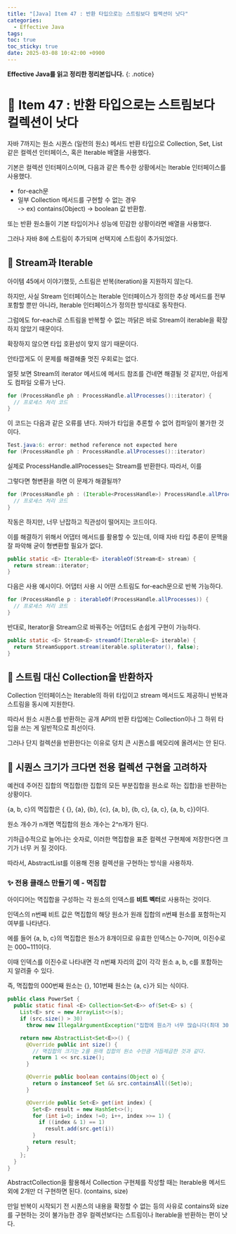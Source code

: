 ```yaml
---
title: "[Java] Item 47 : 반환 타입으로는 스트림보다 컬렉션이 낫다"
categories:
  - Effective Java
tags:
toc: true
toc_sticky: true
date: 2025-03-08 10:42:00 +0900
---
```


<strong>Effective Java를 읽고 정리한 정리본입니다.</strong>
{: .notice}

# 📌 Item 47 : 반환 타입으로는 스트림보다 컬렉션이 낫다

자바 7까지는 원소 시퀀스 (일련의 원소) 메서드 반환 타입으로 Collection, Set, List 같은 컬렉션 인터페이스, 혹은 Iterable 배열을 사용했다.

기본은 컬렉션 인터페이스이며, 다음과 같은 특수한 상황에서는 Iterable 인터페이스를 사용했다.

- for-each문
- 일부 Collection 메서드를 구현할 수 없는 경우
<br/> -> ex) contains(Object) -> boolean 값 반환함.

또는 반환 원소들이 기본 타입이거나 성능에 민감한 상황이라면 배열을 사용했다.

그러나 자바 8에 스트림이 추가되며 선택지에 스트림이 추가되었다.

## 🫧 Stream과 Iterable

아이템 45에서 이야기했듯, 스트림은 반복(iteration)을 지원하지 않는다.

하지만, 사실 Stream 인터페이스는 Iterable 인터페이스가 정의한 추상 메서드를 전부 포함할 뿐만 아니라, Iterable 인터페이스가 정의한 방식대로 동작한다.

그럼에도 for-each로 스트림을 반복할 수 없는 까닭은 바로 Stream이 iterable을 확장하지 않았기 때문이다.

확장하지 않으면 타입 호환성이 맞지 않기 때문이다.

안타깝게도 이 문제를 해결해줄 멋진 우회로는 없다.

얼핏 보면 Stream의 iterator 메서드에 메서드 참조를 건네면 해결될 것 같지만, 아쉽게도 컴파일 오류가 난다.

```Java
for (ProcessHandle ph : ProcessHandle.allProcesses()::iterator) {
  // 프로세스 처리 코드
}
```

이 코드는 다음과 같은 오류를 낸다. 자바가 타입을 추론할 수 없어 컴파일이 불가한 것이다.

```java
Test.java:6: error: method reference not expected here
for (ProcessHandle ph : ProcessHandle.allProcesses()::iterator)
```

실제로 ProcessHandle.allProcesses는 Stream<ProcessHandle>를 반환한다. 따라서, 이를 

그렇다면 형변환을 하면 이 문제가 해결될까?

```Java
for (ProcessHandle ph : (Iterable<ProcessHandle>) ProcessHandle.allProcesses()::iterator) {
  // 프로세스 처리 코드
}
```

작동은 하지만, 너무 난잡하고 직관성이 떨어지는 코드이다.

이를 해결하기 위해서 어댑터 메서드를 활용할 수 있는데, 이때 자바 타입 추론이 문맥을 잘 파악해 굳이 형변환할 필요가 없다.

```java
public static <E> Iterable<E> iterableOf(Stream<E> stream) {
  return stream::iterator;
}
```

다음은 사용 예시이다. 어댑터 사용 시 어떤 스트림도 for-each문으로 반복 가능하다.

```java
for (ProcessHandle p : iterableOf(ProcessHandle.allProcesses)) {
  // 프로세스 처리 코드
}
```

반대로, Iterator을 Stream으로 바꿔주는 어댑터도 손쉽게 구현이 가능하다.

```java
public static <E> Stream<E> streamOf(Iterable<E> iterable) {
  return StreamSupport.stream(iterable.spliterator(), false);
}
```

## 🫧 스트림 대신 Collection을 반환하자

Collection 인터페이스는 Iterable의 하위 타입이고 stream 메서드도 제공하니 반복과 스트림을 동시에 지원한다.

따라서 원소 시퀀스를 반환하는 공개 API의 반환 타입에는 Collection이나 그 하위 타입을 쓰는 게 일반적으로 최선이다.

그러나 단지 컬렉션을 반환한다는 이유로 덩치 큰 시퀀스를 메모리에 올려서는 안 된다.

## 🫧 시퀀스 크기가 크다면 전용 컬렉션 구현을 고려하자

예컨데 주어진 집합의 멱집합(한 집합의 모든 부분집합을 원소로 하는 집합)을 반환하는 상황이다.

{a, b, c}의 멱집합은 { {}, {a}, {b}, {c}, {a, b}, {b, c}, {a, c}, {a, b, c}}이다.

원소 개수가 n개면 멱집합의 원소 개수는 2^n개가 된다.

기하급수적으로 늘어나는 숫자로, 이러한 멱집합을 표준 컬렉션 구현체에 저장한다면 크기가 너무 커 질 것이다.

따라서, AbstractList를 이용해 전용 컬렉션을 구현하는 방식을 사용하자.

### ✨ 전용 클래스 만들기 예 - 멱집합

아이디어는 멱집합을 구성하는 각 원소의 인덱스를 <strong>비트 벡터</strong>로 사용하는 것이다.

인덱스의 n번째 비트 값은 멱집합의 해당 원소가 원래 집합의 n번째 원소를 포함하는지 여부를 나타낸다.

에를 들어 {a, b, c}의 멱집합은 원소가 8개이므로 유효한 인덱스는 0-7이며, 이진수로는 000~111이다.

이때 인덱스를 이진수로 나타내면 각 n번째 자리의 값이 각각 원소 a, b, c를 포함하는지 알려줄 수 있다.

즉, 멱집합의 000번째 원소는 {}, 101번째 원소는 {a, c}가 되는 식이다.

```java
public class PowerSet {
  public static final <E> Collection<Set<E>> of(Set<E> s) {
    List<E> src = new ArrayList<>(s);
    if (src.size() > 30)
      throw new IllegalArgumentException("집합에 원소가 너무 많습니다(최대 30개).: " + s);

    return new AbstractList<Set<E>>() {
      @Override public int size() {
        // 멱집합의 크기는 2를 원래 집합의 원소 수만큼 거듭제곱한 것과 같다.
        return 1 << src.size();
      }

      @Overrie public boolean contains(Object o) {
        return o instanceof Set && src.containsAll((Set)o);
      }

      @Override public Set<E> get(int index) {
        Set<E> result = new HashSet<>();
        for (int i=0; index !=0; i++, index >>= 1) {
          if ((index & 1) == 1)
            result.add(src.get(i))
        }
        return result;
      }
    };
  }
}
```

AbstractCollection을 활용해서 Collection 구현체를 작성할 때는 Iterable용 메서드 외에 2개만 더 구현하면 된다. (contains, size)

만일 반복이 시작되기 전 시퀀스의 내용을 확정할 수 없는 등의 사유로 contains와 size를 구현하는 것이 불가능한 경우 컬렉션보다는 스트림이나 Iterable을 반환하는 편이 낫다.